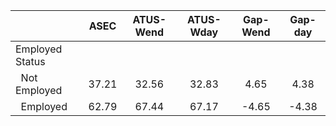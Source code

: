 
|                      |         ASEC |    ATUS-Wend |    ATUS-Wday |     Gap-Wend |      Gap-day |
| -------------------- | :----------: | :----------: | :----------: | :----------: | :----------: |
| Employed Status      |              |              |              |              |              |
| &nbsp;&nbsp;Not Employed |        37.21 |        32.56 |        32.83 |         4.65 |         4.38 |
| &nbsp;&nbsp;Employed |        62.79 |        67.44 |        67.17 |        -4.65 |        -4.38 |

